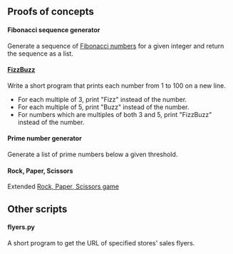 ## Proofs of concepts

#### Fibonacci sequence generator
Generate a sequence of [Fibonacci numbers](https://en.wikipedia.org/wiki/Fibonacci_number) for a given integer and return the sequence as a list.

#### [FizzBuzz](https://en.wikipedia.org/wiki/Fizz_buzz)
Write a short program that prints each number from 1 to 100 on a new line.
* For each multiple of 3, print "Fizz" instead of the number.
* For each multiple of 5, print "Buzz" instead of the number.
* For numbers which are multiples of both 3 and 5, print "FizzBuzz" instead of the number.

#### Prime number generator
Generate a list of prime numbers below a given threshold.

#### Rock, Paper, Scissors
Extended [Rock, Paper, Scissors game](https://en.wikipedia.org/wiki/Rock_paper_scissors) 

## Other scripts
#### flyers.py

A short program to get the URL of specified stores' sales flyers.
